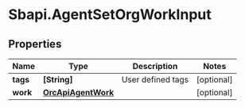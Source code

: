 # Sbapi.AgentSetOrgWorkInput

## Properties

Name | Type | Description | Notes
------------ | ------------- | ------------- | -------------
**tags** | **[String]** | User defined tags | [optional] 
**work** | [**OrcApiAgentWork**](OrcApiAgentWork.md) |  | [optional] 



